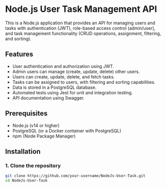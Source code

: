 # Node.js User Task Management API

This is a Node.js application that provides an API for managing users and tasks with authentication (JWT), role-based access control (admin/user), and task management functionality (CRUD operations, assignment, filtering, and sorting).

## Features

- User authentication and authorization using JWT.
- Admin users can manage (create, update, delete) other users.
- Users can create, update, delete, and fetch tasks.
- Tasks can be assigned to users, with filtering and sorting capabilities.
- Data is stored in a PostgreSQL database.
- Automated tests using Jest for unit and integration testing.
- API documentation using Swagger.

## Prerequisites

- Node.js (v14 or higher)
- PostgreSQL (or a Docker container with PostgreSQL)
- npm (Node Package Manager)

## Installation

### 1. Clone the repository
```bash
git clone https://github.com/your-username/NodeJs-User-Task.git
cd NodeJs-User-Task
